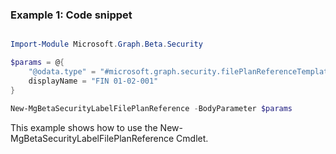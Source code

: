 ### Example 1: Code snippet

```powershell

Import-Module Microsoft.Graph.Beta.Security

$params = @{
	"@odata.type" = "#microsoft.graph.security.filePlanReferenceTemplate"
	displayName = "FIN 01-02-001"
}

New-MgBetaSecurityLabelFilePlanReference -BodyParameter $params

```
This example shows how to use the New-MgBetaSecurityLabelFilePlanReference Cmdlet.

